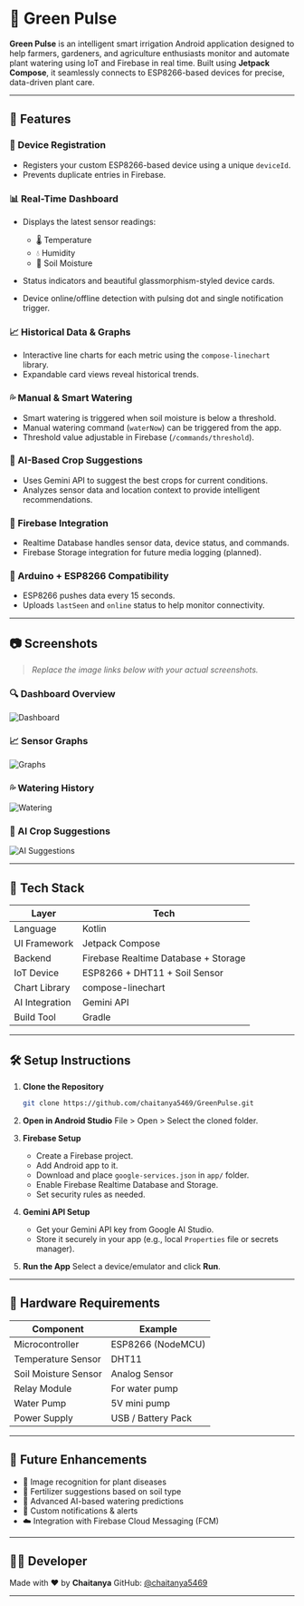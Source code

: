 # 🌱 Green Pulse

**Green Pulse** is an intelligent smart irrigation Android application designed to help farmers, gardeners, and agriculture enthusiasts monitor and automate plant watering using IoT and Firebase in real time. Built using **Jetpack Compose**, it seamlessly connects to ESP8266-based devices for precise, data-driven plant care.

---

## 📱 Features

### 🔗 Device Registration

* Registers your custom ESP8266-based device using a unique `deviceId`.
* Prevents duplicate entries in Firebase.

### 📊 Real-Time Dashboard

* Displays the latest sensor readings:

  * 🌡️ Temperature
  * 💧 Humidity
  * 🌱 Soil Moisture
* Status indicators and beautiful glassmorphism-styled device cards.
* Device online/offline detection with pulsing dot and single notification trigger.

### 📈 Historical Data & Graphs

* Interactive line charts for each metric using the `compose-linechart` library.
* Expandable card views reveal historical trends.

### 💦 Manual & Smart Watering

* Smart watering is triggered when soil moisture is below a threshold.
* Manual watering command (`waterNow`) can be triggered from the app.
* Threshold value adjustable in Firebase (`/commands/threshold`).

### 🧠 AI-Based Crop Suggestions

* Uses Gemini API to suggest the best crops for current conditions.
* Analyzes sensor data and location context to provide intelligent recommendations.

### 📂 Firebase Integration

* Realtime Database handles sensor data, device status, and commands.
* Firebase Storage integration for future media logging (planned).

### 📡 Arduino + ESP8266 Compatibility

* ESP8266 pushes data every 15 seconds.
* Uploads `lastSeen` and `online` status to help monitor connectivity.

---

## 📷 Screenshots

> *Replace the image links below with your actual screenshots.*

### 🔍 Dashboard Overview

![Dashboard](screenshots/dashboard.png)

### 📈 Sensor Graphs

![Graphs](screenshots/graphs.png)

### 💦 Watering History

![Watering](screenshots/watering_timeline.png)

### 🌾 AI Crop Suggestions

![AI Suggestions](screenshots/ai_suggestions.png)

---

## 🧰 Tech Stack

| Layer          | Tech                                 |
| -------------- | ------------------------------------ |
| Language       | Kotlin                               |
| UI Framework   | Jetpack Compose                      |
| Backend        | Firebase Realtime Database + Storage |
| IoT Device     | ESP8266 + DHT11 + Soil Sensor        |
| Chart Library  | compose-linechart                    |
| AI Integration | Gemini API                           |
| Build Tool     | Gradle                               |

---

## 🛠️ Setup Instructions

1. **Clone the Repository**

   ```bash
   git clone https://github.com/chaitanya5469/GreenPulse.git
   ```

2. **Open in Android Studio**
   File > Open > Select the cloned folder.

3. **Firebase Setup**

   * Create a Firebase project.
   * Add Android app to it.
   * Download and place `google-services.json` in `app/` folder.
   * Enable Firebase Realtime Database and Storage.
   * Set security rules as needed.

4. **Gemini API Setup**

   * Get your Gemini API key from Google AI Studio.
   * Store it securely in your app (e.g., local `Properties` file or secrets manager).

5. **Run the App**
   Select a device/emulator and click **Run**.

---

## 🤖 Hardware Requirements

| Component            | Example            |
| -------------------- | ------------------ |
| Microcontroller      | ESP8266 (NodeMCU)  |
| Temperature Sensor   | DHT11              |
| Soil Moisture Sensor | Analog Sensor      |
| Relay Module         | For water pump     |
| Water Pump           | 5V mini pump       |
| Power Supply         | USB / Battery Pack |

---

## 🚧 Future Enhancements

* 📸 Image recognition for plant diseases
* 🧪 Fertilizer suggestions based on soil type
* 🧠 Advanced AI-based watering predictions
* 🔔 Custom notifications & alerts
* ☁️ Integration with Firebase Cloud Messaging (FCM)

---


## 👨‍💻 Developer

Made with ❤️ by **Chaitanya**
GitHub: [@chaitanya5469](https://github.com/chaitanya5469)

---
